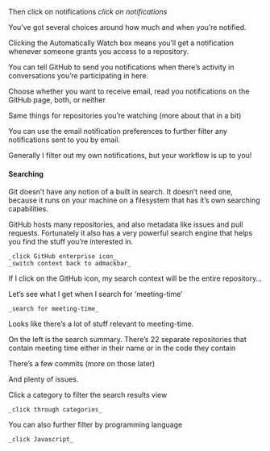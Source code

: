 Then click on notifications
    _click on notifications_

You’ve got several choices around how much and when you’re notified.

Clicking the Automatically Watch box means you’ll get a notification whenever someone grants you access to a repository.

You can tell GitHub to send you notifications when there’s activity in conversations you’re participating in here.

Choose whether you want to receive email, read you notifications on the GitHub page, both, or neither

Same things for repositories you’re watching (more about that in a bit)

You can use the email notification preferences to further filter any notifications sent to you by email.

Generally I filter out my own notifications, but your workflow is up to you!

#### Searching

Git doesn’t have any notion of a built in search.  It doesn’t need one, because it runs on your machine on a filesystem that has it’s own searching capabilities.

GitHub hosts many repositories, and also metadata like issues and pull requests.  Fortunately it also has a very powerful search engine that helps you find the stuff you’re interested in.

    _click GitHub enterprise icon_
    _switch context back to admackbar_

If I click on the GitHub icon, my search context will be the entire repository…

Let’s see what I get when I search for ‘meeting-time’

    _search for meeting-time_

Looks like there’s a lot of stuff relevant to meeting-time.

On the left is the search summary.  There’s 22 separate repositories that contain meeting time either in their name or in the code they contain

There’s a few commits (more on those later)

And plenty of issues.

Click a category to filter the search results view

    _click through categories_

You can also further filter by programming language

    _click Javascript_
